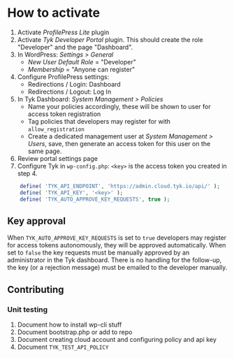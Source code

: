 # How to activate

1. Activate *ProfilePress Lite* plugin
2. Activate *Tyk Developer Portal* plugin. This should create the role "Developer" and the page "Dashboard".
3. In WordPress: *Settings > General*
	* *New User Default Role* = "Developer"
	* *Membership* = "Anyone can register"
4. Configure ProfilePress settings:
	* Redirections / Login: Dashboard
	* Redirections / Logout: Log In
5. In Tyk Dashboard: *System Management > Policies*
	* Name your policies accordingly, these will be shown to user for access token registration
	* Tag policies that developers may register for with `allow_registration`
	* Create a dedicated management user at *System Management > Users*, save, then generate an access
	token for this user on the same page.
6. Review portal settings page
7. Configure Tyk in `wp-config.php`:
`<key>` is the access token you created in step 4.
```php
    define( 'TYK_API_ENDPOINT', 'https://admin.cloud.tyk.io/api/' );
    define( 'TYK_API_KEY', '<key>' );
    define( 'TYK_AUTO_APPROVE_KEY_REQUESTS', true );
```

## Key approval
When `TYK_AUTO_APPROVE_KEY_REQUESTS` is set to `true` developers may register for access tokens autonomously, they will be approved automatically. When set to `false` the key requests must be manually approved by an administrator in the Tyk dashboard. There is no handling for the follow-up, the key (or a rejection message) must be emailed to the developer manually.

## Contributing

### Unit testing

1. Document how to install wp-cli stuff
2. Document bootstrap.php or add to repo
3. Document creating cloud account and configuring policy and api key
4. Document `TYK_TEST_API_POLICY`
